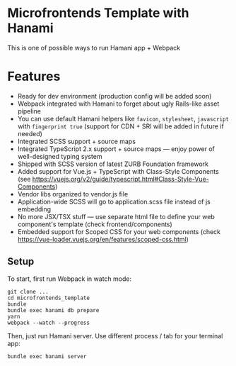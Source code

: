 # Microfrontends Template with Hanami

This is one of possible ways to run Hamani app + Webpack 

# Features

* Ready for dev environment (production config will be added soon)
* Webpack integrated with Hamani to forget about ugly Rails-like asset pipeline
* You can use default Hamani helpers like `favicon`, `stylesheet`, `javascript` with `fingerprint true` (support for CDN + SRI will be added in future if needed)
* Integrated SCSS support + source maps
* Integrated TypeScript 2.x support + source maps — enjoy power of well-designed typing system
* Shipped with SCSS version of latest ZURB Foundation framework
* Added support for Vue.js + TypeScript with Class-Style Components (see https://vuejs.org/v2/guide/typescript.html#Class-Style-Vue-Components)
* Vendor libs organized to vendor.js file
* Application-wide SCSS will go to application.scss file instead of js embedding
* No more JSX/TSX stuff — use separate html file to define your web component's template (check frontend/components)
* Embedded support for Scoped CSS for your web components (check https://vue-loader.vuejs.org/en/features/scoped-css.html)


## Setup

To start, first run Webpack in watch mode:

```
git clone ...
cd microfrontends_template
bundle
bundle exec hanami db prepare
yarn
webpack --watch --progress
```

Then, just run Hamani server. Use different process / tab for your terminal app:

```
bundle exec hanami server
```
